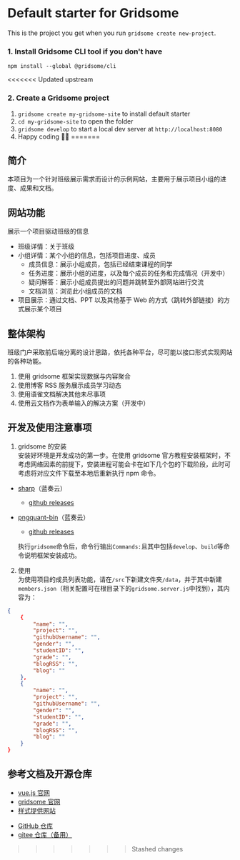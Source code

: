 # Default starter for Gridsome

This is the project you get when you run `gridsome create new-project`.

### 1. Install Gridsome CLI tool if you don't have

`npm install --global @gridsome/cli`

<<<<<<< Updated upstream
### 2. Create a Gridsome project

1. `gridsome create my-gridsome-site` to install default starter
2. `cd my-gridsome-site` to open the folder
3. `gridsome develop` to start a local dev server at `http://localhost:8080`
4. Happy coding 🎉🙌
=======
## 简介

本项目为一个针对班级展示需求而设计的示例网站，主要用于展示项目小组的进度、成果和文档。

## 网站功能

展示一个项目驱动班级的信息

- 班级详情：关于班级
- 小组详情：某个小组的信息，包括项目进度、成员
  - 成员信息：展示小组成员，包括已经结束课程的同学
  - 任务进度：展示小组的进度，以及每个成员的任务和完成情况（开发中）
  - 疑问解答：展示小组成员提出的问题并跳转至外部网站进行交流
  - 文档浏览：浏览此小组成员的文档
- 项目展示：通过文档、PPT 以及其他基于 Web 的方式（跳转外部链接）的方式展示某个项目

## 整体架构

班级门户采取前后端分离的设计思路，依托各种平台，尽可能以接口形式实现网站的各种功能。

1. 使用 gridsome 框架实现数据与内容聚合
2. 使用博客 RSS 服务展示成员学习动态
3. 使用语雀文档解决其他未尽事项
4. 使用云文档作为表单输入的解决方案（开发中）

## 开发及使用注意事项

1. gridsome 的安装  
   安装好环境是开发成功的第一步。在使用 gridsome 官方教程安装框架时，不考虑网络因素的前提下，安装进程可能会卡在如下几个包的下载阶段，此时可考虑将对应文件下载至本地后重新执行 npm 命令。

- [sharp](https://wws.lanzous.com/ieqgidsiicj)（蓝奏云）

  - [github releases](https://github.com/lovell/sharp/releases)

- [pngquant-bin](https://wws.lanzous.com/iFHnwdsihpg)（蓝奏云）

  - [github releases](https://github.com/imagemin/pngquant-bin/releases)

  执行`gridsome`命令后，命令行输出`Commands:`且其中包括`develop`、`build`等命令说明框架安装成功。

2. 使用  
   为使用项目的成员列表功能，请在`/src`下新建文件夹`/data`，并于其中新建`members.json`（相关配置可在根目录下的`gridsome.server.js`中找到），其内容为：

```json
{
    {
        "name": "",
        "project": "",
        "githubUsername": "",
        "gender": "",
        "studentID": "",
        "grade": "",
        "blogRSS": "",
        "blog": ""
    },
    {
        "name": "",
        "project": "",
        "githubUsername": "",
        "gender": "",
        "studentID": "",
        "grade": "",
        "blogRSS": "",
        "blog": ""
    }
}
```

## 参考文档及开源仓库

- [vue.js 官网](https://cn.vuejs.org/)
- [gridsome 官网](https://www.gridsome.cn/)
- [样式提供网站](https://buefy.org/)

* [GitHub 仓库](https://github.com/szz1204233/gridsome-test-site)
* [gitee 仓库（备用）](https://gitee.com/szz1204/gridsome-test-site-gitee)
>>>>>>> Stashed changes
